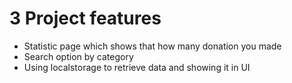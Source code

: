 # 3 Project features 


- Statistic page which shows that how many donation you made
- Search option by category
- Using localstorage to retrieve data and showing it in UI
